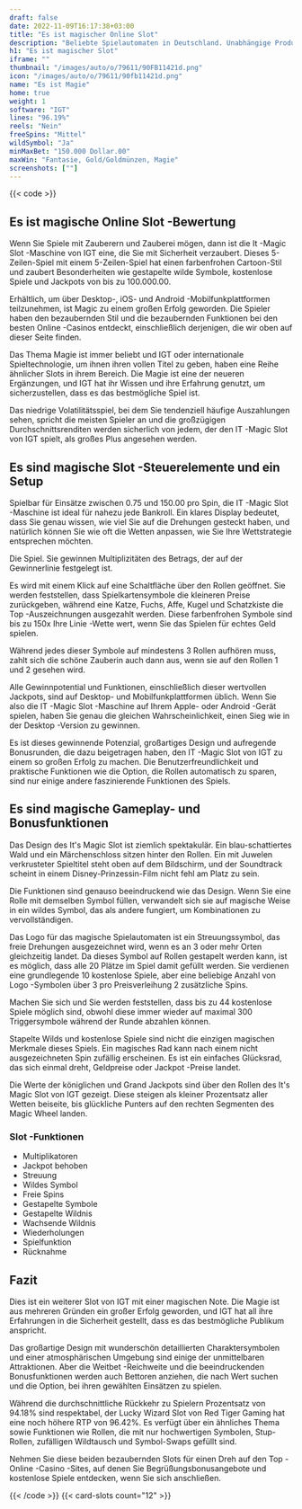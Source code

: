 ```yaml
---
draft: false
date: 2022-11-09T16:17:38+03:00
title: "Es ist magischer Online Slot"
description: "Beliebte Spielautomaten in Deutschland. Unabhängige Produktbewertungen und exklusive Anmeldeangebote. Jetzt spielen!"
h1: "Es ist magischer Slot"
iframe: ""
thumbnail: "/images/auto/o/79611/90FB11421d.png"
icon: "/images/auto/o/79611/90fb11421d.png"
name: "Es ist Magie"
home: true
weight: 1
software: "IGT"
lines: "96.19%"
reels: "Nein"
freeSpins: "Mittel"
wildSymbol: "Ja"
minMaxBet: "150.000 Dollar.00"
maxWin: "Fantasie, Gold/Goldmünzen, Magie"
screenshots: [""]
---
```


{{< code >}}<h2>Es ist magische Online Slot -Bewertung</h2><p>Wenn Sie Spiele mit Zauberern und Zauberei mögen, dann ist die It -Magic Slot -Maschine von IGT eine, die Sie mit Sicherheit verzaubert. Dieses 5-Zeilen-Spiel mit einem 5-Zeilen-Spiel hat einen farbenfrohen Cartoon-Stil und zaubert Besonderheiten wie gestapelte wilde Symbole, kostenlose Spiele und Jackpots von bis zu 100.000.00.</p><p>Erhältlich, um über Desktop-, iOS- und Android -Mobilfunkplattformen teilzunehmen, ist Magic zu einem großen Erfolg geworden. Die Spieler haben den bezaubernden Stil und die bezaubernden Funktionen bei den besten Online -Casinos entdeckt, einschließlich derjenigen, die wir oben auf dieser Seite finden.</p><p>Das Thema Magie ist immer beliebt und IGT oder internationale Spieltechnologie, um ihnen ihren vollen Titel zu geben, haben eine Reihe ähnlicher Slots in ihrem Bereich. Die Magie ist eine der neueren Ergänzungen, und IGT hat ihr Wissen und ihre Erfahrung genutzt, um sicherzustellen, dass es das bestmögliche Spiel ist.</p><p>Das niedrige Volatilitätsspiel, bei dem Sie tendenziell häufige Auszahlungen sehen, spricht die meisten Spieler an und die großzügigen Durchschnittsrenditen werden sicherlich von jedem, der den IT -Magic Slot von IGT spielt, als großes Plus angesehen werden.</p><h2>Es sind magische Slot -Steuerelemente und ein Setup</h2><p>Spielbar für Einsätze zwischen 0.75 und 150.00 pro Spin, die IT -Magic Slot -Maschine ist ideal für nahezu jede Bankroll. Ein klares Display bedeutet, dass Sie genau wissen, wie viel Sie auf die Drehungen gesteckt haben, und natürlich können Sie wie oft die Wetten anpassen, wie Sie Ihre Wettstrategie entsprechen möchten.</p><p>Die Spiel. Sie gewinnen Multiplizitäten des Betrags, der auf der Gewinnerlinie festgelegt ist.</p><p>Es wird mit einem Klick auf eine Schaltfläche über den Rollen geöffnet. Sie werden feststellen, dass Spielkartensymbole die kleineren Preise zurückgeben, während eine Katze, Fuchs, Affe, Kugel und Schatzkiste die Top -Auszeichnungen ausgezahlt werden. Diese farbenfrohen Symbole sind bis zu 150x Ihre Linie -Wette wert, wenn Sie das Spielen für echtes Geld spielen.</p><p>Während jedes dieser Symbole auf mindestens 3 Rollen aufhören muss, zahlt sich die schöne Zauberin auch dann aus, wenn sie auf den Rollen 1 und 2 gesehen wird.</p><p>Alle Gewinnpotential und Funktionen, einschließlich dieser wertvollen Jackpots, sind auf Desktop- und Mobilfunkplattformen üblich. Wenn Sie also die IT -Magic Slot -Maschine auf Ihrem Apple- oder Android -Gerät spielen, haben Sie genau die gleichen Wahrscheinlichkeit, einen Sieg wie in der Desktop -Version zu gewinnen.</p><p>Es ist dieses gewinnende Potenzial, großartiges Design und aufregende Bonusrunden, die dazu beigetragen haben, den IT -Magic Slot von IGT zu einem so großen Erfolg zu machen. Die Benutzerfreundlichkeit und praktische Funktionen wie die Option, die Rollen automatisch zu sparen, sind nur einige andere faszinierende Funktionen des Spiels.</p><h2>Es sind magische Gameplay- und Bonusfunktionen</h2><p>Das Design des It's Magic Slot ist ziemlich spektakulär. Ein blau-schattiertes Wald und ein Märchenschloss sitzen hinter den Rollen. Ein mit Juwelen verkrusteter Spieltitel steht oben auf dem Bildschirm, und der Soundtrack scheint in einem Disney-Prinzessin-Film nicht fehl am Platz zu sein.</p><p>Die Funktionen sind genauso beeindruckend wie das Design. Wenn Sie eine Rolle mit demselben Symbol füllen, verwandelt sich sie auf magische Weise in ein wildes Symbol, das als andere fungiert, um Kombinationen zu vervollständigen.</p><p>Das Logo für das magische Spielautomaten ist ein Streuungssymbol, das freie Drehungen ausgezeichnet wird, wenn es an 3 oder mehr Orten gleichzeitig landet. Da dieses Symbol auf Rollen gestapelt werden kann, ist es möglich, dass alle 20 Plätze im Spiel damit gefüllt werden. Sie verdienen eine grundlegende 10 kostenlose Spiele, aber eine beliebige Anzahl von Logo -Symbolen über 3 pro Preisverleihung 2 zusätzliche Spins.</p><p>Machen Sie sich und Sie werden feststellen, dass bis zu 44 kostenlose Spiele möglich sind, obwohl diese immer wieder auf maximal 300 Triggersymbole während der Runde abzahlen können.</p><p>Stapelte Wilds und kostenlose Spiele sind nicht die einzigen magischen Merkmale dieses Spiels. Ein magisches Rad kann nach einem nicht ausgezeichneten Spin zufällig erscheinen. Es ist ein einfaches Glücksrad, das sich einmal dreht, Geldpreise oder Jackpot -Preise landet.</p><p>Die Werte der königlichen und Grand Jackpots sind über den Rollen des It's Magic Slot von IGT gezeigt. Diese steigen als kleiner Prozentsatz aller Wetten beiseite, bis glückliche Punters auf den rechten Segmenten des Magic Wheel landen.</p><h3>
Slot -Funktionen</h3><ul>
<li></span>
Multiplikatoren</li>
<li></span>
Jackpot behoben</li>
<li></span>
Streuung</li>
<li></span>
Wildes Symbol</li>
<li></span>
Freie Spins</li>
<li></span>
Gestapelte Symbole</li>
<li></span>
Gestapelte Wildnis</li>
<li></span>
Wachsende Wildnis</li>
<li></span>
Wiederholungen</li>
<li></span>
Spielfunktion</li>
<li></span>
Rücknahme</li></ul><h2>Fazit</h2><p>Dies ist ein weiterer Slot von IGT mit einer magischen Note. Die Magie ist aus mehreren Gründen ein großer Erfolg geworden, und IGT hat all ihre Erfahrungen in die Sicherheit gestellt, dass es das bestmögliche Publikum anspricht.</p><p>Das großartige Design mit wunderschön detaillierten Charaktersymbolen und einer atmosphärischen Umgebung sind einige der unmittelbaren Attraktionen. Aber die Weitbet -Reichweite und die beeindruckenden Bonusfunktionen werden auch Bettoren anziehen, die nach Wert suchen und die Option, bei ihren gewählten Einsätzen zu spielen.</p><p>Während die durchschnittliche Rückkehr zu Spielern Prozentsatz von 94.18% sind respektabel, der Lucky Wizard Slot von Red Tiger Gaming hat eine noch höhere RTP von 96.42%. Es verfügt über ein ähnliches Thema sowie Funktionen wie Rollen, die mit nur hochwertigen Symbolen, Stup-Rollen, zufälligen Wildtausch und Symbol-Swaps gefüllt sind.</p><p>Nehmen Sie diese beiden bezaubernden Slots für einen Dreh auf den Top -Online -Casino -Sites, auf denen Sie Begrüßungsbonusangebote und kostenlose Spiele entdecken, wenn Sie sich anschließen.</p>{{< /code >}}
 {{< card-slots count="12" >}}